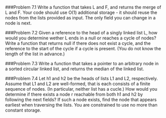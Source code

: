 ###Problem 7.1
Write a function that takes L and F, and returns the merge of L and F. Your code should use O(1) additional storage - it should reuse the nodes from the lists provided as input.  The only field you can change in a node is next.

###Problem 7.2
Given a reference to the head of a singly linked list L, how would you determine wether L ends in a null or reaches a cycle of nodes? Write a function that returns null if there does not exist a cycle, and the reference to the start of the cycle if a cycle is present. (You do not know the length of the list in advance.)

###Problem 7.3
Write a function that takes a pointer to an arbitrary node in a sorted circular linked list, and returns the median of the linked list.

###Problem 7.4
Let h1 and h2 be the heads of lists L1 and L2, respectively. Assume that L1 and L2 are well-formed, that is each consists of a finite sequence of nodes. (In particular, neither list has a cucle.) How would you determine if there exists a node r reachable from both h1 and h2 by following the next fields? If such a node exists, find the node that appears earliest when traversing the lists. You are constrained to use no more than constant storage.